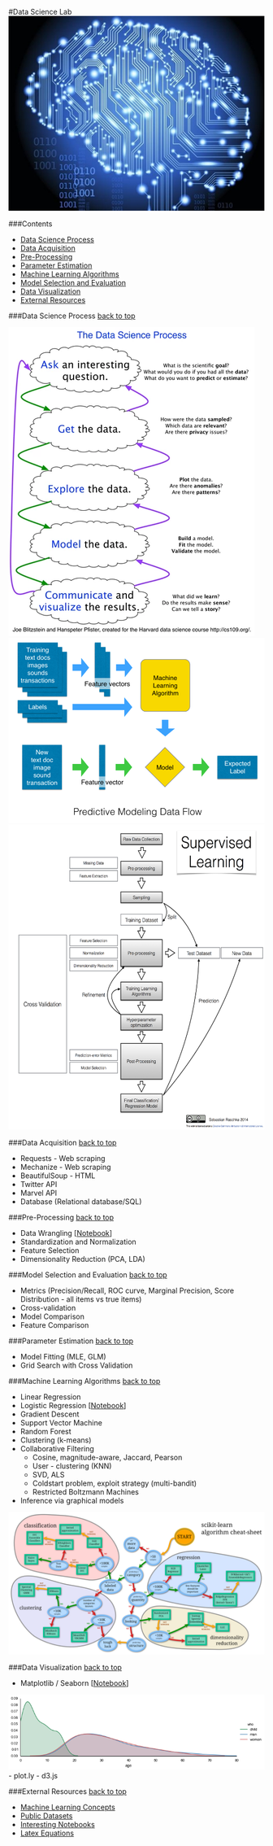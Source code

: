 
#Data Science Lab
<img src="./images/brain.png">

###Contents
- [Data Science Process](#data-science-process)
- [Data Acquisition](#data-acquisition)
- [Pre-Processing](#pre-processing)
- [Parameter Estimation](#parameter-estimation)
- [Machine Learning Algorithms](#machine-learning-algorithms)
- [Model Selection and Evaluation](#model-selection-and-evaluation)
- [Data Visualization](#data-visualization)
- [External Resources](#external-resources)

###Data Science Process
[back to top](#contents)

<img src="./images/datascience_process.png">
<br>
<img src="./images/predictive_modeling.png">
<br>
<img src="./images/datascience_flowchart.png" style="width: 700px; height:600px;">

###Data Acquisition
[back to top](#contents)
- Requests - Web scraping
- Mechanize - Web scraping
- BeautifulSoup - HTML
- Twitter API
- Marvel API
- Database (Relational database/SQL)

###Pre-Processing
[back to top](#contents)
- Data Wrangling [[Notebook](http://nbviewer.ipython.org/github/jthang/DataScienceLab/blob/master/preprocessing/data_wrangling.ipynb)]
- Standardization and Normalization
- Feature Selection
- Dimensionality Reduction (PCA, LDA)

###Model Selection and Evaluation
[back to top](#contents)
- Metrics (Precision/Recall, ROC curve, Marginal Precision, Score Distribution - all items vs true items)
- Cross-validation
- Model Comparison
- Feature Comparison

###Parameter Estimation
[back to top](#contents)
- Model Fitting (MLE, GLM)
- Grid Search with Cross Validation

###Machine Learning Algorithms
[back to top](#contents)
- Linear Regression
- Logistic Regression [[Notebook](http://nbviewer.ipython.org/github/jthang/DataScienceLab/blob/master/machine_learning/logistic_regression.ipynb)]
- Gradient Descent
- Support Vector Machine
- Random Forest
- Clustering (k-means)
- Collaborative Filtering
    - Cosine, magnitude-aware, Jaccard, Pearson
    - User - clustering (KNN)
    - SVD, ALS
    - Coldstart problem, exploit strategy (multi-bandit)
    - Restricted Boltzmann Machines
- Inference via graphical models

<img src="./images/ml_cheatsheet.png">

###Data Visualization
[back to top](#contents)
- Matplotlib / Seaborn [[Notebook](http://nbviewer.ipython.org/github/jthang/DataScienceLab/blob/master/data_viz/data_viz.ipynb)]
<img src="./images/data_viz.png">
- plot.ly
- d3.js

###External Resources
[back to top](#contents)
- [Machine Learning Concepts](http://www.metacademy.org/browse)
- [Public Datasets](https://github.com/caesar0301/awesome-public-datasets)
- [Interesting Notebooks](https://github.com/ipython/ipython/wiki/A-gallery-of-interesting-IPython-Notebooks)
- [Latex Equations](https://github.com/rasbt/pattern_classification/blob/master/resources/latex_equations.md)
